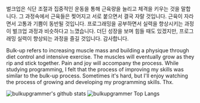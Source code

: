 벌크업은 식단 조절과 집중적인 운동을 통해 근육량을 늘리고 체격을 키우는 것을 말합니다. 그 과정속에서 근육들은 찢어지고 서로 붙으면서 결국 자랄 것입니다. 근육이 자라면서 고통과 기쁨이 동반될 것입니다. 프로그래밍을 공부하면서 실력을 향상시키는 과정이 벌크업 과정과 비슷하다고 느꼈습니다. 더딘 성장을 보며 힘들 때도 있겠지만, 프로그래밍 실력이 향상되는 과정을 즐길 것입니다. 감사합니다.

Bulk-up refers to increasing muscle mass and building a physique through diet control and intensive exercise. The muscles will eventually grow as they rip and stick together. Pain and joy will accompany the process. While studying programming, I felt that the process of improving my skills was similar to the bulk-up process. Sometimes it's hard, but I'll enjoy watching the process of growing and developing my programming skills. Thx.

<!--
**bulkupgrammer/bulkupgrammer** is a ✨ _special_ ✨ repository because its `README.md` (this file) appears on your GitHub profile.

Here are some ideas to get you started:

- 🔭 I’m currently working on ...
- 🌱 I’m currently learning ...
- 👯 I’m looking to collaborate on ...
- 🤔 I’m looking for help with ...
- 💬 Ask me about ...
- 📫 How to reach me: ...
- 😄 Pronouns: ...
- ⚡ Fun fact: ...
-->


![bulkupgrammer's github stats](https://github-readme-stats.vercel.app/api?username=bulkupgrammer&theme=cobalt)
![bulkupgrammer Top Langs](https://github-readme-stats.vercel.app/api/top-langs/?username=bulkupgrammer&layout=compact&theme=cobalt)
